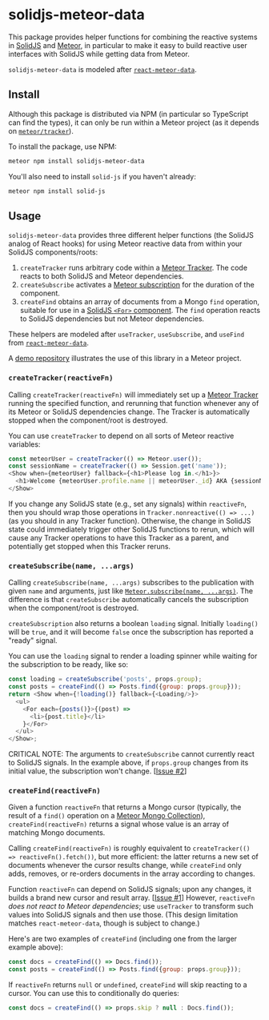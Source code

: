 # solidjs-meteor-data

This package provides helper functions for combining the reactive systems in
[SolidJS](https://www.solidjs.com) and [Meteor](https://www.meteor.com),
in particular to make it easy to build reactive user interfaces with SolidJS
while getting data from Meteor.

`solidjs-meteor-data` is modeled after
[`react-meteor-data`](https://github.com/meteor/react-packages/tree/master/packages/react-meteor-data).

## Install

Although this package is distributed via NPM (in particular so TypeScript can
find the types), it can only be run within a Meteor project (as it depends on
[`meteor/tracker`](https://docs.meteor.com/api/tracker.html)).

To install the package, use NPM:

```sh
meteor npm install solidjs-meteor-data
```

You'll also need to install `solid-js` if you haven't already:

```sh
meteor npm install solid-js
```

## Usage

`solidjs-meteor-data` provides three different helper functions
(the SolidJS analog of React hooks) for using Meteor reactive data
from within your SolidJS components/roots:

1. `createTracker` runs arbitrary code within a
   [Meteor Tracker](https://docs.meteor.com/api/tracker.html).
   The code reacts to both SolidJS and Meteor dependencies.
2. `createSubscribe` activates a
   [Meteor subscription](https://docs.meteor.com/api/pubsub.html#Meteor-subscribe)
   for the duration of the component.
3. `createFind` obtains an array of documents from a Mongo `find` operation,
   suitable for use in a
   [SolidJS `<For>` component](https://www.solidjs.com/docs/latest/api#%3Cfor%3E).
   The `find` operation reacts to SolidJS dependencies
   but not Meteor dependencies.

These helpers are modeled after `useTracker`, `useSubscribe`, and `useFind` from
[`react-meteor-data`](https://github.com/meteor/react-packages/tree/master/packages/react-meteor-data).

A [demo repository](https://github.com/edemaine/meteor-solidjs-demo)
illustrates the use of this library in a Meteor project.

### `createTracker(reactiveFn)`

Calling `createTracker(reactiveFn)` will immediately set up a
[Meteor Tracker](https://docs.meteor.com/api/tracker.html)
running the specified function, and rerunning that function whenever
any of its Meteor or SolidJS dependencies change.
The Tracker is automatically stopped when the component/root is destroyed.

You can use `createTracker` to depend on all sorts of Meteor reactive variables:

```js
const meteorUser = createTracker(() => Meteor.user());
const sessionName = createTracker(() => Session.get('name'));
<Show when={meteorUser} fallback={<h1>Please log in.</h1>}>
  <h1>Welcome {meteorUser.profile.name || meteorUser._id} AKA {sessionName}!</h1>
</Show>
```

If you change any SolidJS state (e.g., set any signals) within `reactiveFn`,
then you should wrap those operations in `Tracker.nonreactive(() => ...)`
(as you should in any Tracker function).  Otherwise, the change in SolidJS
state could immediately trigger other SolidJS functions to rerun, which will
cause any Tracker operations to have this Tracker as a parent, and potentially
get stopped when this Tracker reruns.

### `createSubscribe(name, ...args)`

Calling `createSubscribe(name, ...args)` subscribes to the publication with
given `name` and arguments, just like
[`Meteor.subscribe(name, ...args)`](https://docs.meteor.com/api/pubsub.html#Meteor-subscribe).
The difference is that `createSubscribe` automatically cancels the
subscription when the component/root is destroyed.

`createSubscription` also returns a boolean `loading` signal.
Initially `loading()` will be `true`, and it will become `false` once the
subscription has reported a "ready" signal.

You can use the `loading` signal to render a loading spinner
while waiting for the subscription to be ready, like so:

```js
const loading = createSubscribe('posts', props.group);
const posts = createFind(() => Posts.find({group: props.group}));
return <Show when={!loading()} fallback={<Loading/>}>
  <ul>
    <For each={posts()}>{(post) =>
      <li>{post.title}</li>
    }</For>
  </ul>
</Show>;
```

CRITICAL NOTE: The arguments to `createSubscribe` cannot currently react to
SolidJS signals.  In the example above, if `props.group` changes from its
initial value, the subscription won't change.
[[Issue #2](https://github.com/edemaine/solidjs-meteor-data/issues/2)]

### `createFind(reactiveFn)`

Given a function `reactiveFn` that returns a Mongo cursor (typically, the
result of a `find()` operation on a
[Meteor Mongo Collection](https://docs.meteor.com/api/collections.html)),
`createFind(reactiveFn)` returns a signal whose value is an array of matching
Mongo documents.

Calling `createFind(reactiveFn)` is roughly equivalent to
`createTracker(() => reactiveFn().fetch())`, but more efficient:
the latter returns a new set of documents whenever the cursor results change,
while `createFind` only adds, removes, or re-orders documents in the array
according to changes.

Function `reactiveFn` can depend on SolidJS signals;
upon any changes, it builds a brand new cursor and result array.
[[Issue #1](https://github.com/edemaine/solidjs-meteor-data/issues/1)]
However, `reactiveFn` *does not react to Meteor dependencies*; use
`useTracker` to transform such values into SolidJS signals and then use those.
(This design limitation matches `react-meteor-data`,
though is subject to change.)

Here's are two examples of `createFind`
(including one from the larger example above):

```js
const docs = createFind(() => Docs.find());
const posts = createFind(() => Posts.find({group: props.group}));
```

If `reactiveFn` returns `null` or `undefined`, `createFind` will skip
reacting to a cursor.  You can use this to conditionally do queries:

```js
const docs = createFind(() => props.skip ? null : Docs.find());
```
